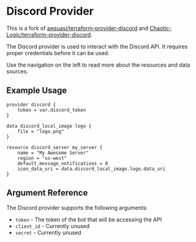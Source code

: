 # Discord Provider

This is a fork of [aequasi/terraform-provider-discord](https://github.com/aequasi/terraform-provider-discord) and [Chaotic-Logic/terraform-provider-discord](https://github.com/Chaotic-Logic/terraform-provider-discord).

The Discord provider is used to interact with the Discord API. It requires proper credentials before it can be used.

Use the navigation on the left to read more about the resources and data sources.

## Example Usage

```hcl-terraform
provider discord {
    token = var.discord_token
}

data discord_local_image logo {
    file = "logo.png"
}

resource discord_server my_server {
    name = "My Awesome Server"
    region = "us-west"
    default_message_notifications = 0
    icon_data_uri = data.discord_local_image.logo.data_uri
}
```

## Argument Reference

The Discord provider supports the following arguments:

* `token` - The token of the bot that will be accessing the API
* `client_id` - Currently unused
* `secret` - Currently unused
